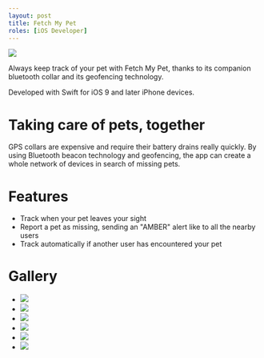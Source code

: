 ```yaml
---
layout: post
title: Fetch My Pet
roles: [iOS Developer]
---
```


<p>
	<img src="/static/media/posts/FetchMyPet/fetch-banner.jpg" class="portrait">
</p>

Always keep track of your pet with Fetch My Pet, thanks to its companion bluetooth collar and its geofencing technology.

Developed with Swift for iOS 9 and later iPhone devices.

# Taking care of pets, together

GPS collars are expensive and require their battery drains really quickly. By using Bluetooth beacon technology and geofencing, the app can create a whole network of devices in search of missing pets. 

# Features

- Track when your pet leaves your sight
- Report a pet as missing, sending an "AMBER" alert like to all the nearby users
- Track automatically if another user has encountered your pet

# Gallery

<div id="postContentGallery">
	<ul>
		<li class="portrait">
			<img src="/static/media/posts/FetchMyPet/gallery/fetch-1.jpg">
		</li>
		<li class="portrait">
			<img src="/static/media/posts/FetchMyPet/gallery/fetch-2.jpg">
		</li>
		<li class="portrait">
			<img src="/static/media/posts/FetchMyPet/gallery/fetch-3.jpg">
		</li>
		<li class="portrait">
			<img src="/static/media/posts/FetchMyPet/gallery/fetch-4.jpg">
		</li>
		<li class="portrait">
			<img src="/static/media/posts/FetchMyPet/gallery/fetch-5.jpg">
		</li>
		<li class="portrait">
			<img src="/static/media/posts/FetchMyPet/gallery/fetch-6.jpg">
		</li>
	</ul>
</div>

